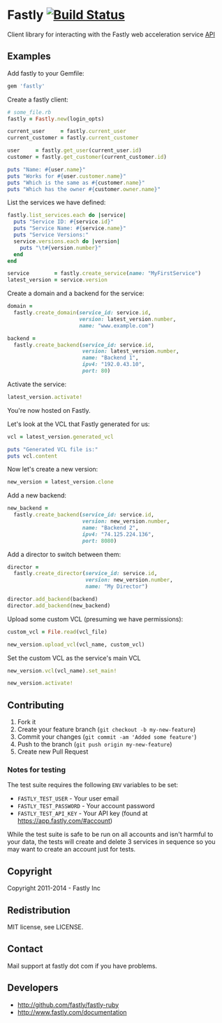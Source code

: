 # Fastly [![Build Status](https://travis-ci.org/fastly/fastly-ruby.svg?branch=master)](https://travis-ci.org/fastly/fastly-ruby)

Client library for interacting with the Fastly web acceleration service [API](http://docs.fastly.com/api)

## Examples

Add fastly to your Gemfile:
```ruby
gem 'fastly'
```

Create a fastly client:

```ruby
# some_file.rb
fastly = Fastly.new(login_opts)

current_user     = fastly.current_user
current_customer = fastly.current_customer

user     = fastly.get_user(current_user.id)
customer = fastly.get_customer(current_customer.id)

puts "Name: #{user.name}"
puts "Works for #{user.customer.name}"
puts "Which is the same as #{customer.name}"
puts "Which has the owner #{customer.owner.name}"
```

List the services we have defined:

```ruby
fastly.list_services.each do |service|
  puts "Service ID: #{service.id}"
  puts "Service Name: #{service.name}"
  puts "Service Versions:"
  service.versions.each do |version|
    puts "\t#{version.number}"
  end
end

service        = fastly.create_service(name: "MyFirstService")
latest_version = service.version
```

Create a domain and a backend for the service:

```ruby
domain =
  fastly.create_domain(service_id: service.id,
                       version: latest_version.number,
                       name: "www.example.com")

backend =
  fastly.create_backend(service_id: service.id,
                        version: latest_version.number,
                        name: "Backend 1",
                        ipv4: "192.0.43.10",
                        port: 80)
```

Activate the service:

```ruby
latest_version.activate!
```

You're now hosted on Fastly.

Let's look at the VCL that Fastly generated for us:

```ruby
vcl = latest_version.generated_vcl

puts "Generated VCL file is:"
puts vcl.content
```

Now let's create a new version:

```ruby
new_version = latest_version.clone
```

Add a new backend:

```ruby
new_backend =
  fastly.create_backend(service_id: service.id,
                        version: new_version.number,
                        name: "Backend 2",
                        ipv4: "74.125.224.136",
                        port: 8080)
```

Add a director to switch between them:

```ruby
director =
  fastly.create_director(service_id: service.id,
                         version: new_version.number,
                         name: "My Director")

director.add_backend(backend)
director.add_backend(new_backend)
```

Upload some custom VCL (presuming we have permissions):

```ruby
custom_vcl = File.read(vcl_file)

new_version.upload_vcl(vcl_name, custom_vcl)
```

Set the custom VCL as the service's main VCL

```ruby
new_version.vcl(vcl_name).set_main!

new_version.activate!
```

## Contributing

1. Fork it
2. Create your feature branch (`git checkout -b my-new-feature`)
3. Commit your changes (`git commit -am 'Added some feature'`)
4. Push to the branch (`git push origin my-new-feature`)
5. Create new Pull Request

### Notes for testing

The test suite requires the following `ENV` variables to be set:

* `FASTLY_TEST_USER` - Your user email
* `FASTLY_TEST_PASSWORD` - Your account password
* `FASTLY_TEST_API_KEY` - Your API key (found at https://app.fastly.com/#account)

While the test suite is safe to be run on all accounts and isn't harmful to your
data, the tests will create and delete 3 services in sequence so you may want
to create an account just for tests.

## Copyright

Copyright 2011-2014 - Fastly Inc

## Redistribution

MIT license, see LICENSE.

## Contact

Mail support at fastly dot com if you have problems.

## Developers

* http://github.com/fastly/fastly-ruby
* http://www.fastly.com/documentation
